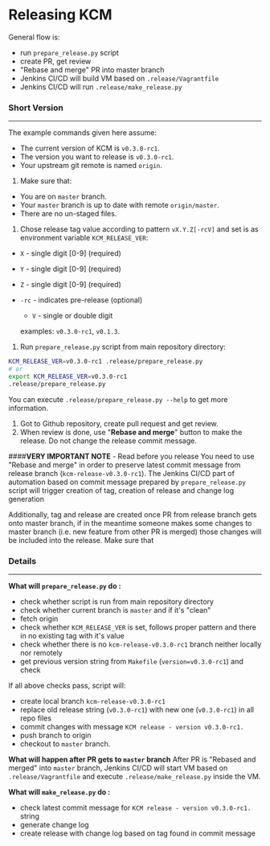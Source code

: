 # Releasing KCM
General flow is:
 - run `prepare_release.py` script
 - create PR, get review
 - "Rebase and merge" PR into master branch
 - Jenkins CI/CD will build VM based on `.release/Vagrantfile`
 - Jenkins CI/CD will run `.release/make_release.py`

### Short Version
---

The example commands given here assume:
  - The current version of KCM is `v0.3.0-rc1`.
  - The version you want to release is `v0.3.0-rc1`.
  - Your upstream git remote is named `origin`.

1. Make sure that:
  - You are on `master` branch.
  - Your `master` branch is up to date with remote `origin/master`.
  - There are no un-staged files.
  
1. Chose release tag value according to pattern `vX.Y.Z[-rcV]` and set is as environment variable `KCM_RELEASE_VER`:
  - `X` - single digit [0-9] (required)
  - `Y` - single digit [0-9] (required)
  - `Z` - single digit [0-9] (required)
  - `-rc` - indicates pre-release (optional)
	  - `V` - single or double digit 

	examples: `v0.3.0-rc1`, `v0.1.3`.
 
1. Run `prepare_release.py` script from main repository directory:
```sh
KCM_RELEASE_VER=v0.3.0-rc1 .release/prepare_release.py
# or
export KCM_RELEASE_VER=v0.3.0-rc1 
.release/prepare_release.py
```
You can execute `.release/prepare_release.py --help` to get more information.

1. Got to Github repository, create pull request and get review.
1. When review is done, use "**Rebase and merge**" button to make the release. Do not change the release commit message.

####**VERY IMPORTANT NOTE** - Read before you release
You need to use "Rebase and merge" in order to preserve latest commit message from release branch
(`kcm-release-v0.3.0-rc1`). The Jenkins CI/CD part of automation based on commit message prepared by `prepare_release.py` script will trigger creation of tag, creation of release and change log generation

Additionally, tag and release are created once PR from release branch gets onto master branch, if in the meantime someone makes some changes to master branch (i.e. new feature from other PR is merged) those changes will be included into the release. Make sure that 


### Details
---

**What will `prepare_release.py` do :**
 - check whether script is run from main repository directory
 - check whether current branch is `master` and if it's "clean"
 - fetch origin
 - check whether `KCM_RELEASE_VER` is set, follows proper pattern and there in no existing tag with it's value
 - check whether there is no `kcm-release-v0.3.0-rc1` branch neither locally nor remotely
 - get previous version string from `Makefile` (`version=v0.3.0-rc1`) and check

If all above checks pass, script will:
 - create local branch `kcm-release-v0.3.0-rc1`
 - replace old release string (`v0.3.0-rc1`) with new one (`v0.3.0-rc1`) in all repo files
 - commit changes with message `KCM release - version v0.3.0-rc1.`
 - push branch to origin
 - checkout to `master` branch.

**What will happen after PR gets to `master` branch**
After PR is "Rebased and merged" into `master` branch, Jenkins CI/CD will start VM based on `.release/Vagrantfile` and execute `.release/make_release.py` inside the VM.

**What will `make_release.py` do :**
- check latest commit message for `KCM release - version v0.3.0-rc1.` string
- generate change log
- create release with change log based on tag found in commit message

